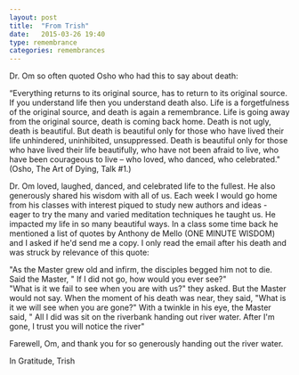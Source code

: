 ```yaml
---
layout: post
title:  "From Trish"
date:   2015-03-26 19:40
type: remembrance
categories: remembrances
---
```


Dr. Om so often quoted Osho who had this to say about death:

“Everything returns to its original source, has to return to its original source. If you understand life then you understand death also. Life is a forgetfulness of the original source, and death is again a remembrance. Life is going away from the original source, death is coming back home. Death is not ugly, death is beautiful. But death is beautiful only for those who have lived their life unhindered, uninhibited, unsuppressed. Death is beautiful only for those who have lived their life beautifully, who have not been afraid to live, who have been courageous to live – who loved, who danced, who celebrated."  (Osho, The Art of Dying, Talk #1.)

Dr. Om loved, laughed, danced, and celebrated life to the fullest.  He also generously shared his wisdom with all of us.  Each week I would go home from his classes with interest piqued to study new authors and ideas - eager to try the many and varied meditation techniques he taught us.  He impacted my life in so many beautiful ways.
In a class some time back he mentioned  a list of quotes by Anthony de Mello (ONE MINUTE WISDOM) and I asked if he'd send me a copy.   I only read the email after his death and was struck by relevance of this quote:

"As the Master grew old and infirm, the disciples begged him not to die.  Said the Master, " If I did not go, how would you ever see?"  
"What is it we fail to see when you are with us?" they asked.
But the Master would not say.
When the moment of his death was near, they said, "What is it we will see when you are gone?"
With a twinkle in his eye, the Master said, " All I did was sit on the riverbank handing out river water.
After I'm gone, I trust you will notice the river"

Farewell, Om, and thank you for so generously handing out the river water.

In Gratitude,
Trish
